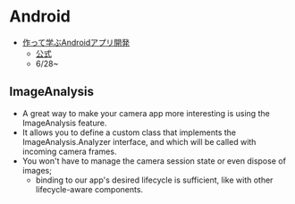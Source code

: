 # Android
- [作って学ぶAndroidアプリ開発](https://www.amazon.co.jp/%E4%BD%9C%E3%81%A3%E3%81%A6%E5%AD%A6%E3%81%B6Android%E3%82%A2%E3%83%97%E3%83%AA%E9%96%8B%E7%99%BA-Kotlin%E5%AF%BE%E5%BF%9C-%E6%9C%89%E5%B1%B1-%E5%9C%AD%E4%BA%8C/dp/4297113430)
  - [公式](https://gihyo.jp/book/2020/978-4-297-11343-8/support)
  - 6/28~

## ImageAnalysis
- A great way to make your camera app more interesting is using the ImageAnalysis feature.
- It allows you to define a custom class that implements the ImageAnalysis.Analyzer interface, and which will be called with incoming camera frames.
- You won't have to manage the camera session state or even dispose of images;
  - binding to our app's desired lifecycle is sufficient, like with other lifecycle-aware components.

